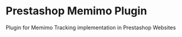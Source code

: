 Prestashop Memimo Plugin
========================

Plugin for Memimo Tracking implementation in Prestashop Websites
